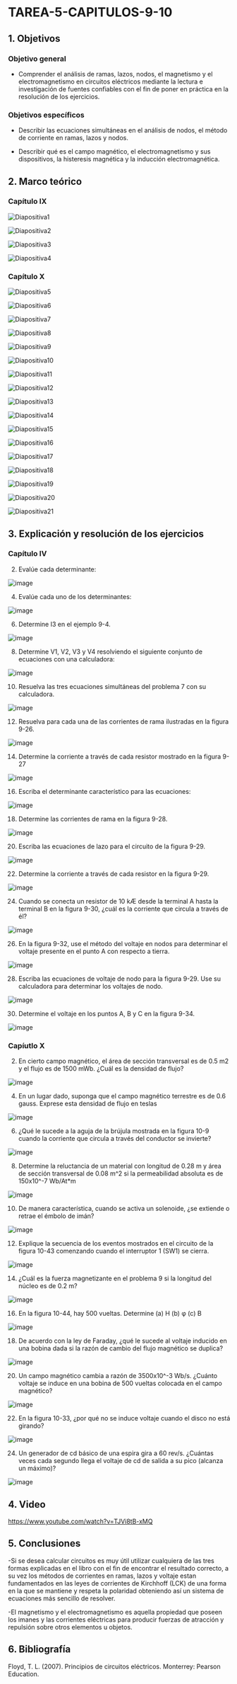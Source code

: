 # TAREA-5-CAPITULOS-9-10
## 1. Objetivos
### Objetivo general
- Comprender el análisis de ramas, lazos, nodos, el magnetismo y el electromagnetismo en circuitos eléctricos mediante la lectura e investigación de fuentes confiables con el fin de poner en práctica en la resolución de los ejercicios.
### Objetivos específicos
- Describir las ecuaciones simultáneas en el análisis de nodos, el método de corriente en ramas, lazos y nodos.

- Describir qué es el campo magnético, el electromagnetismo y sus dispositivos, la histeresis magnética y la inducción electromagnética. 

## 2. Marco teórico
### Capítulo IX

![Diapositiva1](https://user-images.githubusercontent.com/105740772/177666424-ab2288fe-243d-4919-a4a3-cbe69f46b14d.JPG)

![Diapositiva2](https://user-images.githubusercontent.com/105740772/177666496-201524db-1804-4ea0-baa5-88312db202b6.JPG)

![Diapositiva3](https://user-images.githubusercontent.com/105740772/177666719-8c40d62e-0919-4c09-9c20-ad1779d430db.JPG)

![Diapositiva4](https://user-images.githubusercontent.com/105740772/177666757-c0d17f31-dd58-42dd-a568-52d85d19b458.JPG)

### Capítulo X

![Diapositiva5](https://user-images.githubusercontent.com/105740772/177666769-3a20a952-d539-4326-9198-607229498a46.JPG)

![Diapositiva6](https://user-images.githubusercontent.com/105740772/177666776-dd64c755-6a58-4cc3-8160-949d029eca76.JPG)

![Diapositiva7](https://user-images.githubusercontent.com/105740772/177666786-0b16e65f-c543-4d31-8691-2ec5e205d8d8.JPG)

![Diapositiva8](https://user-images.githubusercontent.com/105740772/177666795-be15533f-4908-4f4a-8a96-a856b078ab7c.JPG)

![Diapositiva9](https://user-images.githubusercontent.com/105740772/177666800-342516a8-5e4f-4268-93b2-84575e4a1fac.JPG)

![Diapositiva10](https://user-images.githubusercontent.com/105740772/177666810-ccfb6eaa-2fe1-49fe-80a6-a809764cbbf4.JPG)

![Diapositiva11](https://user-images.githubusercontent.com/105740772/177666815-4691d1c9-7bb5-48cd-b4c9-e47247b08723.JPG)

![Diapositiva12](https://user-images.githubusercontent.com/105740772/177666830-e209952a-ecaf-44d7-be73-9b62299db516.JPG)

![Diapositiva13](https://user-images.githubusercontent.com/105740772/177666839-6f3a76d4-a0dc-4d74-a914-130aadcb2f66.JPG)

![Diapositiva14](https://user-images.githubusercontent.com/105740772/177666846-3d6fb6c2-a62f-4494-a462-399a8be2d73a.JPG)

![Diapositiva15](https://user-images.githubusercontent.com/105740772/177666856-67155729-6eff-4e36-bfe3-b07c4f9ac4a2.JPG)

![Diapositiva16](https://user-images.githubusercontent.com/105740772/177666863-a40e4788-78f2-4347-83f5-eab669b6f886.JPG)

![Diapositiva17](https://user-images.githubusercontent.com/105740772/177666874-5e005ff2-6279-4790-bd0b-41fe6da1a4e0.JPG)

![Diapositiva18](https://user-images.githubusercontent.com/105740772/177666883-f08e1010-726b-483d-ab37-68ebeae174b0.JPG)

![Diapositiva19](https://user-images.githubusercontent.com/105740772/177666891-8832ef68-9c8c-4081-85d3-200cb3531144.JPG)

![Diapositiva20](https://user-images.githubusercontent.com/105740772/177666900-d2c6efee-0e01-433c-a010-120bd083ef90.JPG)

![Diapositiva21](https://user-images.githubusercontent.com/105740772/177666913-d89a6e69-6c5f-439d-99a4-58c907be0b3f.JPG)

## 3. Explicación y resolución de los ejercicios
### Capítulo IV

2. Evalúe cada determinante:

![image](https://user-images.githubusercontent.com/105740772/177684844-81599ee7-7bc4-4194-95c0-a397457ad8ff.png)

4. Evalúe cada uno de los determinantes:

![image](https://user-images.githubusercontent.com/105740772/177685073-a4b1cce3-e602-49b2-8483-9eac423e5f3b.png)

6. Determine I3 en el ejemplo 9-4. 

![image](https://user-images.githubusercontent.com/105740772/177685397-ac398598-8352-484f-8a81-900600ce2632.png)

8. Determine V1, V2, V3 y V4 resolviendo el siguiente conjunto de ecuaciones con una calculadora:

![image](https://user-images.githubusercontent.com/105740772/177685852-ca328657-0dfa-4a82-ba1e-5474eb68c806.png)

10. Resuelva las tres ecuaciones simultáneas del problema 7 con su calculadora. 

![image](https://user-images.githubusercontent.com/105740772/177686113-1fb00aaa-361a-41a8-8031-6448e99ca72b.png)

12. Resuelva para cada una de las corrientes de rama ilustradas en la figura 9-26.

![image](https://user-images.githubusercontent.com/105740772/177686355-d1defd33-a417-42bc-ad1a-ec03172a5bb0.png)

14. Determine la corriente a través de cada resistor mostrado en la figura 9-27

![image](https://user-images.githubusercontent.com/105740772/177686540-dbaa6280-1c77-4198-879a-385e6d49b07e.png)

16. Escriba el determinante característico para las ecuaciones:

![image](https://user-images.githubusercontent.com/105740772/177686742-cc77934a-795f-45bd-b734-7f3953ef3892.png)

18. Determine las corrientes de rama en la figura 9-28. 

![image](https://user-images.githubusercontent.com/105740772/177687113-ca82456b-92e0-4f8b-88e5-2b883c39ae83.png)

20. Escriba las ecuaciones de lazo para el circuito de la figura 9-29. 

![image](https://user-images.githubusercontent.com/105740772/177687253-c38bb821-339e-4c61-91f7-08e1cfd7e75a.png)

22. Determine la corriente a través de cada resistor en la figura 9-29. 

![image](https://user-images.githubusercontent.com/105740772/177687561-5ed7c013-94af-4e10-b03a-c4d91595feff.png)

24. Cuando se conecta un resistor de 10 kÆ desde la terminal A hasta la terminal B en la figura 9-30, ¿cuál es la corriente que circula a través de él?

![image](https://user-images.githubusercontent.com/105740772/177687811-31d5dd3d-12ab-4879-bd37-62a3015914d1.png)

26. En la figura 9-32, use el método del voltaje en nodos para determinar el voltaje presente en el punto A con respecto a tierra. 

![image](https://user-images.githubusercontent.com/105740772/177688062-5990b324-8a93-45fb-81f9-558567580c5a.png)

28. Escriba las ecuaciones de voltaje de nodo para la figura 9-29. Use su calculadora para determinar los voltajes de nodo. 

![image](https://user-images.githubusercontent.com/105740772/177688386-aea3c68d-ebf6-4140-8c36-2166c6b307e7.png)

30. Determine el voltaje en los puntos A, B y C en la figura 9-34. 

![image](https://user-images.githubusercontent.com/105740772/177688665-2a6486e6-3cc6-4d8d-8b54-d5399c4f1806.png)

### Capíutlo X

2. En cierto campo magnético, el área de sección transversal es de 0.5 m2 y el flujo es de 1500 mWb. ¿Cuál es la densidad de flujo?

![image](https://user-images.githubusercontent.com/105740772/177690522-a1ac770f-44b6-4f6b-b6e4-603e355488ca.png)

4. En un lugar dado, suponga que el campo magnético terrestre es de 0.6 gauss. Exprese esta densidad de flujo en teslas

![image](https://user-images.githubusercontent.com/105740772/177690594-4abaedda-8c1d-47a8-a6ed-cc498b530019.png)

6. ¿Qué le sucede a la aguja de la brújula mostrada en la figura 10-9 cuando la corriente que circula a través del conductor se invierte?

![image](https://user-images.githubusercontent.com/105740772/177690860-74703552-6c67-4214-b36c-0ac1b56e7f23.png)

8. Determine la reluctancia de un material con longitud de 0.28 m y área de sección transversal de 0.08 m^2 si la permeabilidad absoluta es de 150x10^-7 Wb/At*m

![image](https://user-images.githubusercontent.com/105740772/177690923-ab81aa3a-f69e-49c4-b503-a44e3606472d.png)

10. De manera característica, cuando se activa un solenoide, ¿se extiende o retrae el émbolo de imán?

![image](https://user-images.githubusercontent.com/105740772/177691044-06eb031f-892f-4cc0-8b31-5044356517a9.png)

12. Explique la secuencia de los eventos mostrados en el circuito de la figura 10-43 comenzando cuando el interruptor 1 (SW1) se cierra. 

![image](https://user-images.githubusercontent.com/105740772/177691261-e64de822-99ae-4497-b18b-a1c98b03ddc8.png)

14. ¿Cuál es la fuerza magnetizante en el problema 9 si la longitud del núcleo es de 0.2 m?

![image](https://user-images.githubusercontent.com/105740772/177691365-939272bf-7770-4282-a338-820c3b0889a9.png)

16. En la figura 10-44, hay 500 vueltas. Determine (a) H (b) φ (c) B

![image](https://user-images.githubusercontent.com/105740772/177691668-eb634e2e-063e-4b86-b6fc-ebfb77798f73.png)

18. De acuerdo con la ley de Faraday, ¿qué le sucede al voltaje inducido en una bobina dada si la razón de cambio del flujo magnético se duplica?

![image](https://user-images.githubusercontent.com/105740772/177691797-815f1b14-d58b-4680-a64a-006361596c1e.png)

20. Un campo magnético cambia a razón de 3500x10^-3 Wb/s. ¿Cuánto voltaje se induce en una bobina de 500 vueltas colocada en el campo magnético?

![image](https://user-images.githubusercontent.com/105740772/177691862-c0d407c0-a0b6-4873-9cc6-a9e54b67fad3.png)

22. En la figura 10-33, ¿por qué no se induce voltaje cuando el disco no está girando?

![image](https://user-images.githubusercontent.com/105740772/177692221-8f72301d-74ed-4f39-8178-1b2889e306f8.png)

24. Un generador de cd básico de una espira gira a 60 rev/s. ¿Cuántas veces cada segundo llega el voltaje de cd de salida a su pico (alcanza un máximo)?

![image](https://user-images.githubusercontent.com/105740772/177692309-e4a3a091-0f2c-414a-ae7e-668460eb8bd4.png)

## 4. Video

https://www.youtube.com/watch?v=TJVi8tB-xMQ

## 5. Conclusiones
-Si se desea calcular circuitos es muy útil utilizar cualquiera de las tres formas explicadas en el libro con el fin de encontrar el resultado correcto, a su vez los métodos de corrientes en ramas, lazos y voltaje estan fundamentados en las leyes de corrientes de Kirchhoff (LCK) de una forma en la que se mantiene y respeta la polaridad obteniendo así un sistema de ecuaciones más sencillo de resolver.

-El magnetismo y el electromagnetismo es aquella propiedad que poseen los imanes y las corrientes eléctricas para producir fuerzas de atracción y repulsión sobre otros elementos u objetos.

## 6. Bibliografía

Floyd, T. L. (2007). Principios de circuitos eléctricos. Monterrey: Pearson Education.
